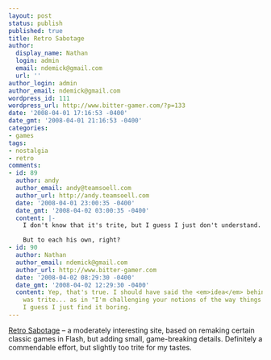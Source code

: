```yaml
---
layout: post
status: publish
published: true
title: Retro Sabotage
author:
  display_name: Nathan
  login: admin
  email: ndemick@gmail.com
  url: ''
author_login: admin
author_email: ndemick@gmail.com
wordpress_id: 111
wordpress_url: http://www.bitter-gamer.com/?p=133
date: '2008-04-01 17:16:53 -0400'
date_gmt: '2008-04-01 21:16:53 -0400'
categories:
- games
tags:
- nostalgia
- retro
comments:
- id: 89
  author: andy
  author_email: andy@teamsoell.com
  author_url: http://andy.teamsoell.com
  date: '2008-04-01 23:00:35 -0400'
  date_gmt: '2008-04-02 03:00:35 -0400'
  content: |-
    I don't know that it's trite, but I guess I just don't understand.  I tried breakout and tetris, and I couldn't tell if they were trying to be ironic with the changes or what.  At any rate, the game aspect wasn't fun, and the changes weren't all that clever.

    But to each his own, right?
- id: 90
  author: Nathan
  author_email: ndemick@gmail.com
  author_url: http://www.bitter-gamer.com
  date: '2008-04-02 08:29:30 -0400'
  date_gmt: '2008-04-02 12:29:30 -0400'
  content: Yep, that's true. I should have said the <em>idea</em> behind the games
    was trite... as in "I'm challenging your notions of the way things should work."
    I guess I just find it boring.
---
```

<p><a href="http://www.retrosabotage.com/" title="Retro Sabotage">Retro Sabotage</a> &ndash; a moderately interesting site, based on remaking certain classic games in Flash, but adding small, game-breaking details. Definitely a commendable effort, but slightly too trite for my tastes.</p>

